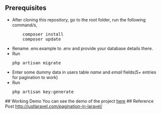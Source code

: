 ## Prerequisites
<ul>
<li>After cloning this repository, go to the root folder, run the following command/s,
<pre>
    composer install
    composer update</pre>
</li>
<li>Rename .env.example to .env and provide your database details there.</li>
<li>Run <pre>php artisan migrate</pre> </li>
<li>Enter some dummy data in users table <i>name</i> and <i>email</i> fields(5+ entries for pagination to work) </li>
<li>Run <pre>php artisan key:generate</pre> </li>
</ul>
## Working Demo
You can see the demo of the project <a href="http://justlaravel.com/demos/routing-in-Laravel/">here</a>
## Reference Post
<a href="http://justlaravel.com/routing-in-laravel/">http://justlaravel.com/pagination-in-laravel/
</a>
